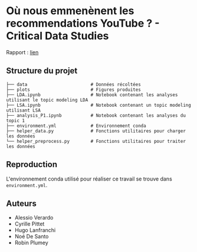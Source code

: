 # Où nous emmenènent les recommendations YouTube ? - Critical Data Studies

Rapport : [lien](https://github.com/SHS-Critical-Data-Studies/SHS-YouTube-Project/blob/main/Rapport.pdf)

## Structure du projet

```
├── data                        # Données récoltées
├── plots                       # Figures produites
├── LDA.ipynb                   # Notebook contenant les analyses utilisant le topic modeling LDA
├── LSA.ipynb                   # Notebook contenant un topic modeling utilisant LSA
├── analysis_P1.ipynb           # Notebook contenant les analyses du topic 1
├── environment.yml             # Environnement conda
├── helper_data.py              # Fonctions utilitaires pour charger les données
└── helper_preprocess.py        # Fonctions utilitaires pour traiter les données
```

## Reproduction
L'environnement conda utilisé pour réaliser ce travail se trouve dans ```environment.yml```.

## Auteurs
- Alessio Verardo
- Cyrille Pittet
- Hugo Lanfranchi
- Noé De Santo
- Robin Plumey
